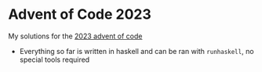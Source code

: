 # Advent of Code 2023
My solutions for the [2023 advent of code](https://adventofcode.com/2023)

- Everything so far is written in haskell and can be ran with `runhaskell`, no special tools required
